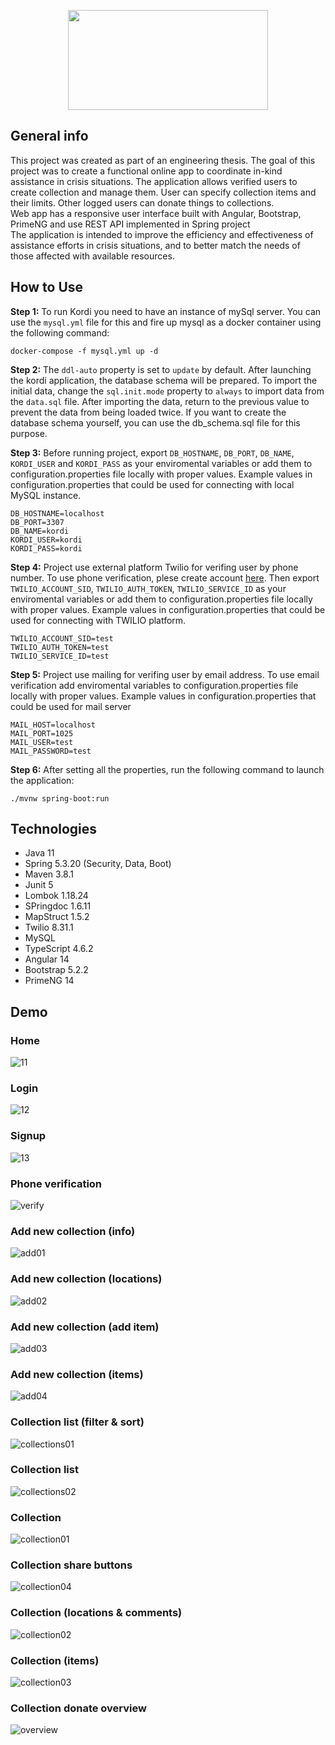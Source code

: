 <p align="center">
<img src="https://user-images.githubusercontent.com/55559640/193420600-3238e881-105c-4c09-b094-a85ff9ca6760.png" width="320" height=160">

</p>

## General info

This project was created as part of an engineering thesis.
The goal of this project was to create a functional online app to coordinate in-kind assistance in crisis situations.
The application allows verified users to create collection and manage them. User can specify collection items and their limits.
Other logged users can donate things to collections.<br />
Web app has a responsive user interface built with Angular, Bootstrap, PrimeNG and use REST API implemented in Spring project<br />
The application is intended to improve the efficiency and effectiveness of assistance efforts in crisis situations, and to better match the needs of those affected with available resources.

## How to Use

**Step 1:**
To run Kordi you need to have an instance of mySql server. You can use the `mysql.yml` file for this and fire up mysql as a docker container using the following command:

```
docker-compose -f mysql.yml up -d
```

**Step 2:**
The `ddl-auto` property is set to `update` by default. After launching the kordi application, the database schema will be prepared. To import the initial data, change the `sql.init.mode` property to `always` to import data from the `data.sql` file. After importing the data, return to the previous value to prevent the data from being loaded twice. If you want to create the database schema yourself, you can use the db_schema.sql file for this purpose.

**Step 3:**
Before running project, export `DB_HOSTNAME`, `DB_PORT`, `DB_NAME`, `KORDI_USER` and `KORDI_PASS` as your enviromental variables or add them to configuration.properties file locally with proper values.
Example values in configuration.properties that could be used for connecting with local MySQL instance.

```
DB_HOSTNAME=localhost
DB_PORT=3307
DB_NAME=kordi
KORDI_USER=kordi
KORDI_PASS=kordi
```

**Step 4:**
Project use external platform Twilio for verifing user by phone number. To use phone verification, plese create account <a href="https://www.twilio.com/docs">here</a>.
Then export `TWILIO_ACCOUNT_SID`, `TWILIO_AUTH_TOKEN`, `TWILIO_SERVICE_ID` as your enviromental variables or add them to configuration.properties file locally with proper values.
Example values in configuration.properties that could be used for connecting with TWILIO platform.

```
TWILIO_ACCOUNT_SID=test
TWILIO_AUTH_TOKEN=test
TWILIO_SERVICE_ID=test
```

**Step 5:**
Project use mailing for verifing user by email address. To use email verification add enviromental variables to configuration.properties file locally with proper values.
Example values in configuration.properties that could be used for mail server

```
MAIL_HOST=localhost
MAIL_PORT=1025
MAIL_USER=test
MAIL_PASSWORD=test
```

**Step 6:**
After setting all the properties, run the following command to launch the application:

```
./mvnw spring-boot:run
```

## Technologies

- Java 11
- Spring 5.3.20 (Security, Data, Boot)
- Maven 3.8.1
- Junit 5
- Lombok 1.18.24
- SPringdoc 1.6.11
- MapStruct 1.5.2
- Twilio 8.31.1
- MySQL
- TypeScript 4.6.2
- Angular 14
- Bootstrap 5.2.2
- PrimeNG 14

## Demo

### Home

![11](https://user-images.githubusercontent.com/55559640/210115968-a012e748-8315-4b32-8117-41bec39f5afb.PNG)

### Login

![12](https://user-images.githubusercontent.com/55559640/210115972-6e6a4c2d-1f80-401a-b7ea-8eb7d4e0ac5e.PNG)

### Signup

![13](https://user-images.githubusercontent.com/55559640/210115988-1db67021-2c6d-4c40-8b70-b28fa48709aa.PNG)

### Phone verification

![verify](https://user-images.githubusercontent.com/55559640/213879484-900f8f8f-020f-4f1a-8139-f0d6484581f3.PNG)

### Add new collection (info)

![add01](https://user-images.githubusercontent.com/55559640/213863107-6509ba30-a18c-4285-be6f-8c1463ad5029.PNG)

### Add new collection (locations)

![add02](https://user-images.githubusercontent.com/55559640/213863117-5b071ae3-8c3a-4048-877d-9dca5b76c078.PNG)

### Add new collection (add item)

![add03](https://user-images.githubusercontent.com/55559640/213863122-76804920-987e-4784-8bac-02286a5b5d2c.PNG)

### Add new collection (items)

![add04](https://user-images.githubusercontent.com/55559640/213863127-9f304c5e-ee44-473e-b5bd-ecbd6ba9bb29.PNG)

### Collection list (filter & sort)

![collections01](https://user-images.githubusercontent.com/55559640/213863138-d45aac58-fe49-47c9-8aa5-7bb54c5d4a87.PNG)

### Collection list

![collections02](https://user-images.githubusercontent.com/55559640/213863139-a13fa8c4-806d-4d27-9af9-2d93d4e9ed9e.PNG)

### Collection

![collection01](https://user-images.githubusercontent.com/55559640/213863143-f68c8208-0a2a-4a21-9d84-657abf16234f.PNG)

### Collection share buttons

![collection04](https://user-images.githubusercontent.com/55559640/213864109-abde9eef-57af-488e-b0e1-a0997a0f13dd.PNG)

### Collection (locations & comments)

![collection02](https://user-images.githubusercontent.com/55559640/213863157-03b5ea3c-ec4e-4665-9e25-cf8c44ec98b5.PNG)

### Collection (items)

![collection03](https://user-images.githubusercontent.com/55559640/213863160-fb745d97-6712-473e-b0a1-3a75596fdc3b.PNG)

### Collection donate overview

![overview](https://user-images.githubusercontent.com/55559640/213863162-160bf717-fb57-4ce7-90e5-ecb9726a5b7f.PNG)
